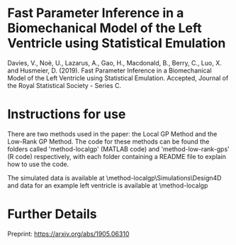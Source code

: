 # Fast Parameter Inference in a Biomechanical Model of the Left Ventricle using Statistical Emulation

Davies, V., Noè, U., Lazarus, A., Gao, H., Macdonald, B., Berry, C., Luo, X. and Husmeier, D. (2019). Fast Parameter Inference in a Biomechanical Model of the Left Ventricle using Statistical Emulation. Accepted, Journal of the Royal Statistical Society - Series C.

# Instructions for use

There are two methods used in the paper: the Local GP Method and the Low-Rank GP Method. The code for these methods can be found the folders called 'method-localgp' (MATLAB code) and 'method-low-rank-gps' (R code) respectively, with each folder containing a README file to explain how to use the code.

The simulated data is available at \method-localgp\Simulations\Design4D and data for an example left ventricle is available at \method-localgp

# Further Details

Preprint: https://arxiv.org/abs/1905.06310